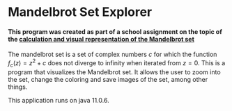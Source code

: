 # Mandelbrot Set Explorer
#### This program was created as part of a school assignment on the topic of the [calculation and visual representation of the Mandelbrot set](https://github.com/r-schl/mandelbrot-set-paper)
The mandelbrot set is a set of complex numbers $c$ for which the function $f_c(z)=z^2+c$ does not diverge to infinity when iterated from $z=0$. This is a program that visualizes the Mandelbrot set. It allows the user to zoom into the set, change the coloring and save images of the set, among other things. 

This application runs on java 11.0.6. 

